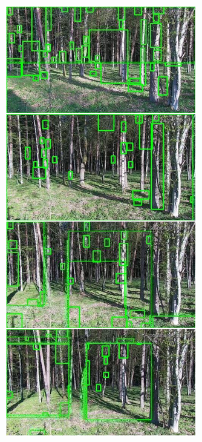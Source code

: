![20200427-060725-063730](in/20200427/20200427-060725-063730_0_.jpg)
![20200427-063735-070740](in/20200427/20200427-063735-070740_0_.jpg)
![20200427-070745-073750](in/20200427/20200427-070745-073750_0_.jpg)
![20200427-073755-080800](in/20200427/20200427-073755-080800_0_.jpg)
